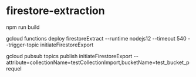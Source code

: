 # firestore-extraction

npm run build

gcloud functions deploy firestoreExtract --runtime nodejs12 --timeout 540 --trigger-topic initiateFirestoreExport 

gcloud pubsub topics publish initiateFirestoreExport --attribute=collectionName=testCollectionImport,bucketName=test_bucket_prequel
